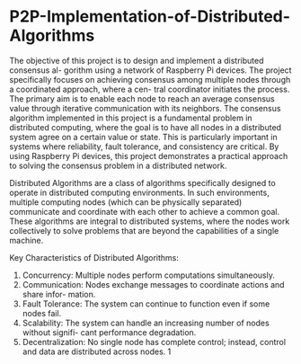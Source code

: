 # P2P-Implementation-of-Distributed-Algorithms
The objective of this project is to design and implement a distributed consensus al-
gorithm using a network of Raspberry Pi devices. The project specifically focuses on
achieving consensus among multiple nodes through a coordinated approach, where a cen-
tral coordinator initiates the process. The primary aim is to enable each node to reach
an average consensus value through iterative communication with its neighbors.
The consensus algorithm implemented in this project is a fundamental problem in
distributed computing, where the goal is to have all nodes in a distributed system agree
on a certain value or state. This is particularly important in systems where reliability,
fault tolerance, and consistency are critical. By using Raspberry Pi devices, this project
demonstrates a practical approach to solving the consensus problem in a distributed
network.

Distributed Algorithms are a class of algorithms specifically designed to operate in
distributed computing environments. In such environments, multiple computing nodes
(which can be physically separated) communicate and coordinate with each other to
achieve a common goal. These algorithms are integral to distributed systems, where the
nodes work collectively to solve problems that are beyond the capabilities of a single
machine.


Key Characteristics of Distributed Algorithms:
1. Concurrency: Multiple nodes perform computations simultaneously.
2. Communication: Nodes exchange messages to coordinate actions and share infor-
mation.
3. Fault Tolerance: The system can continue to function even if some nodes fail.
4. Scalability: The system can handle an increasing number of nodes without signifi-
cant performance degradation.
5. Decentralization: No single node has complete control; instead, control and data
are distributed across nodes.
1
